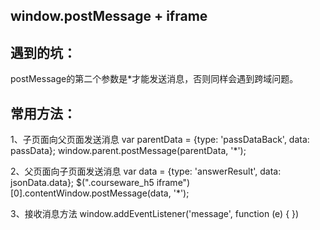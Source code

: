 ## window.postMessage + iframe


## 遇到的坑：
postMessage的第二个参数是*才能发送消息，否则同样会遇到跨域问题。
## 常用方法：
1、子页面向父页面发送消息
var parentData = {type: 'passDataBack', data: passData};
window.parent.postMessage(parentData, '*');
 
2、父页面向子页面发送消息
var data = {type: 'answerResult', data: jsonData.data};
$(".courseware_h5 iframe")[0].contentWindow.postMessage(data, '*');
 
3、接收消息方法
window.addEventListener('message', function (e) {
})
